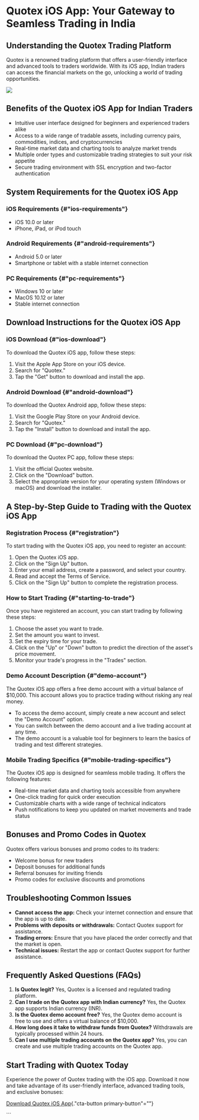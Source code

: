 # Quotex iOS App: Your Gateway to Seamless Trading in India

## Understanding the Quotex Trading Platform

Quotex is a renowned trading platform that offers a user-friendly
interface and advanced tools to traders worldwide. With its iOS app,
Indian traders can access the financial markets on the go, unlocking a
world of trading opportunities.

[![](https://static.quotex.io/files/1_en/300_250.jpg)](https://traff.sbs/brokerqxsignupf)

## Benefits of the Quotex iOS App for Indian Traders

-   Intuitive user interface designed for beginners and experienced
    traders alike
-   Access to a wide range of tradable assets, including currency pairs,
    commodities, indices, and cryptocurrencies
-   Real-time market data and charting tools to analyze market trends
-   Multiple order types and customizable trading strategies to suit
    your risk appetite
-   Secure trading environment with SSL encryption and two-factor
    authentication

## System Requirements for the Quotex iOS App

### iOS Requirements {#"ios-requirements"}

-   iOS 10.0 or later
-   iPhone, iPad, or iPod touch

### Android Requirements {#"android-requirements"}

-   Android 5.0 or later
-   Smartphone or tablet with a stable internet connection

### PC Requirements {#"pc-requirements"}

-   Windows 10 or later
-   MacOS 10.12 or later
-   Stable internet connection

## Download Instructions for the Quotex iOS App

### iOS Download {#"ios-download"}

To download the Quotex iOS app, follow these steps:

1.  Visit the Apple App Store on your iOS device.
2.  Search for "Quotex."
3.  Tap the "Get" button to download and install the app.

### Android Download {#"android-download"}

To download the Quotex Android app, follow these steps:

1.  Visit the Google Play Store on your Android device.
2.  Search for "Quotex."
3.  Tap the "Install" button to download and install the app.

### PC Download {#"pc-download"}

To download the Quotex PC app, follow these steps:

1.  Visit the official Quotex website.
2.  Click on the "Download" button.
3.  Select the appropriate version for your operating system (Windows or
    macOS) and download the installer.

## A Step-by-Step Guide to Trading with the Quotex iOS App

### Registration Process {#"registration"}

To start trading with the Quotex iOS app, you need to register an
account:

1.  Open the Quotex iOS app.
2.  Click on the "Sign Up" button.
3.  Enter your email address, create a password, and select your
    country.
4.  Read and accept the Terms of Service.
5.  Click on the "Sign Up" button to complete the registration
    process.

### How to Start Trading {#"starting-to-trade"}

Once you have registered an account, you can start trading by following
these steps:

1.  Choose the asset you want to trade.
2.  Set the amount you want to invest.
3.  Set the expiry time for your trade.
4.  Click on the "Up" or "Down" button to predict the
    direction of the asset\'s price movement.
5.  Monitor your trade\'s progress in the "Trades" section.

### Demo Account Description {#"demo-account"}

The Quotex iOS app offers a free demo account with a virtual balance of
\$10,000. This account allows you to practice trading without risking
any real money.

-   To access the demo account, simply create a new account and select
    the "Demo Account" option.
-   You can switch between the demo account and a live trading account
    at any time.
-   The demo account is a valuable tool for beginners to learn the
    basics of trading and test different strategies.

### Mobile Trading Specifics {#"mobile-trading-specifics"}

The Quotex iOS app is designed for seamless mobile trading. It offers
the following features:

-   Real-time market data and charting tools accessible from anywhere
-   One-click trading for quick order execution
-   Customizable charts with a wide range of technical indicators
-   Push notifications to keep you updated on market movements and trade
    status

## Bonuses and Promo Codes in Quotex

Quotex offers various bonuses and promo codes to its traders:

-   Welcome bonus for new traders
-   Deposit bonuses for additional funds
-   Referral bonuses for inviting friends
-   Promo codes for exclusive discounts and promotions

## Troubleshooting Common Issues

-   **Cannot access the app:** Check your internet connection and ensure
    that the app is up to date.
-   **Problems with deposits or withdrawals:** Contact Quotex support
    for assistance.
-   **Trading errors:** Ensure that you have placed the order correctly
    and that the market is open.
-   **Technical issues:** Restart the app or contact Quotex support for
    further assistance.

## Frequently Asked Questions (FAQs)

1.  **Is Quotex legit?** Yes, Quotex is a licensed and regulated trading
    platform.
2.  **Can I trade on the Quotex app with Indian currency?** Yes, the
    Quotex app supports Indian currency (INR).
3.  **Is the Quotex demo account free?** Yes, the Quotex demo account is
    free to use and offers a virtual balance of \$10,000.
4.  **How long does it take to withdraw funds from Quotex?** Withdrawals
    are typically processed within 24 hours.
5.  **Can I use multiple trading accounts on the Quotex app?** Yes, you
    can create and use multiple trading accounts on the Quotex app.

## Start Trading with Quotex Today

Experience the power of Quotex trading with the iOS app. Download it now
and take advantage of its user-friendly interface, advanced trading
tools, and exclusive bonuses:

[Download Quotex iOS
App](\%22https://traff.sbs/quotexonelink\%22){."cta-button
primary-button"=""}

\`\`\`

